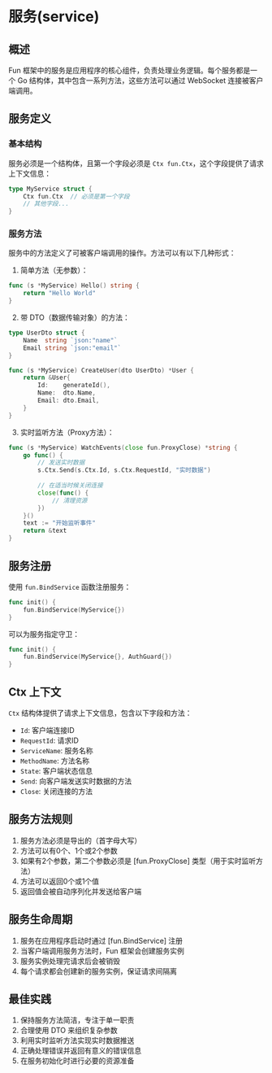 # 服务(service)

## 概述

Fun 框架中的服务是应用程序的核心组件，负责处理业务逻辑。每个服务都是一个 Go 结构体，其中包含一系列方法，这些方法可以通过 WebSocket 连接被客户端调用。

## 服务定义

### 基本结构

服务必须是一个结构体，且第一个字段必须是 `Ctx fun.Ctx`，这个字段提供了请求上下文信息：

```go
type MyService struct {
    Ctx fun.Ctx  // 必须是第一个字段
    // 其他字段...
}
```


### 服务方法

服务中的方法定义了可被客户端调用的操作。方法可以有以下几种形式：

1. 简单方法（无参数）：
```go
func (s *MyService) Hello() string {
    return "Hello World"
}
```



2. 带 DTO（数据传输对象）的方法：
```go
type UserDto struct {
    Name  string `json:"name"`
    Email string `json:"email"`
}

func (s *MyService) CreateUser(dto UserDto) *User {
    return &User{
        Id:    generateId(),
        Name:  dto.Name,
        Email: dto.Email,
    }
}
```


3. 实时监听方法（Proxy方法）：
```go
func (s *MyService) WatchEvents(close fun.ProxyClose) *string {
    go func() {
        // 发送实时数据
        s.Ctx.Send(s.Ctx.Id, s.Ctx.RequestId, "实时数据")
        
        // 在适当时候关闭连接
        close(func() {
            // 清理资源
        })
    }()
    text := "开始监听事件"
    return &text
}
```


## 服务注册

使用 `fun.BindService` 函数注册服务：

```go
func init() {
    fun.BindService(MyService{})
}
```


可以为服务指定守卫：

```go
func init() {
    fun.BindService(MyService{}, AuthGuard{})
}
```


## Ctx 上下文

`Ctx` 结构体提供了请求上下文信息，包含以下字段和方法：

- `Id`: 客户端连接ID
- `RequestId`: 请求ID
- `ServiceName`: 服务名称
- `MethodName`: 方法名称
- `State`: 客户端状态信息
- `Send`: 向客户端发送实时数据的方法
- `Close`: 关闭连接的方法


## 服务方法规则

1. 服务方法必须是导出的（首字母大写）
2. 方法可以有0个、1个或2个参数
3. 如果有2个参数，第二个参数必须是 [fun.ProxyClose] 类型（用于实时监听方法）
4. 方法可以返回0个或1个值
5. 返回值会被自动序列化并发送给客户端

## 服务生命周期

1. 服务在应用程序启动时通过 [fun.BindService] 注册
2. 当客户端调用服务方法时，Fun 框架会创建服务实例
3. 服务实例处理完请求后会被销毁
4. 每个请求都会创建新的服务实例，保证请求间隔离

## 最佳实践

1. 保持服务方法简洁，专注于单一职责
2. 合理使用 DTO 来组织复杂参数
3. 利用实时监听方法实现实时数据推送
4. 正确处理错误并返回有意义的错误信息
5. 在服务初始化时进行必要的资源准备